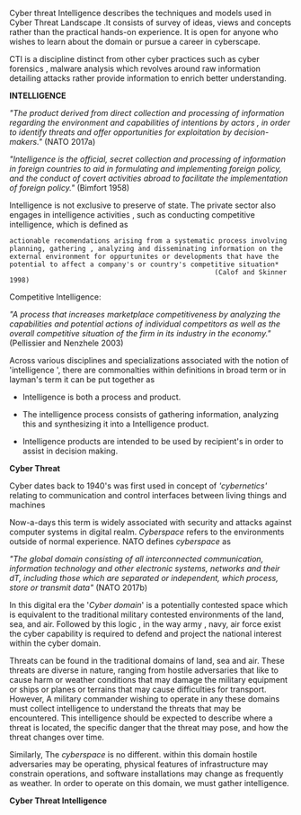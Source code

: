 


Cyber threat Intelligence describes the techniques and models used in Cyber Threat Landscape .It consists of survey of ideas, views and concepts rather than the practical hands-on experience. It is open for anyone who wishes to learn about the domain or pursue a career in cyberscape.


CTI is a discipline distinct from other cyber practices such as cyber forensics , malware analysis which revolves around raw information detailing attacks rather provide information to enrich better understanding.

**INTELLIGENCE**


*"The product derived from direct collection and processing of information regarding the environment and capabilities of intentions by actors , in order to identify threats and offer opportunities for exploitation by decision-makers."*
                                                          (NATO 2017a)
   
*"Intelligence is the official, secret collection and processing of information in foreign countries to aid in formulating and implementing foreign policy, and the conduct of covert activities abroad to facilitate the implementation of foreign policy."*
                                                           (Bimfort 1958)

  Intelligence is not exclusive to preserve of state. The private sector also engages in intelligence activities , such as conducting competitive intelligence,  which is defined as
  
    actionable recomendations arising from a systematic process involving planning, gathering , analyzing and disseminating information on the external environment for oppurtunites or developments that have the potential to affect a company's or country's competitive situation*
                                                       (Calof and Skinner 1998)

Competitive Intelligence:

*"A process that increases marketplace competitiveness by analyzing the capabilities and potential actions of individual competitors as well as the overall competitive situation of the firm in its industry in the economy."*
                                                     (Pellissier and Nenzhele 2003)

Across  various disciplines and specializations associated with the notion of 'intelligence ', there are commonalties within definitions in broad  term or in layman's term it can be put together as


- Intelligence is both a process and product.

- The intelligence process consists of gathering information, analyzing this and synthesizing it into a Intelligence product.

- Intelligence products are intended to be used by recipient's in order to assist in decision making.


**Cyber Threat**

Cyber dates back to 1940's was first used in concept of *'cybernetics'* relating to communication and control interfaces between living things and machines

Now-a-days this term is widely associated with security and attacks against computer systems in digital realm. *Cyberspace* refers to the environments outside of normal experience. NATO defines *cyberspace* as
 
 *"The global domain consisting of all interconnected communication, information technology and other electronic systems, networks and their dT, including those which are separated or independent, which process, store or transmit data"*
                                                                (NATO 2017b)

In this digital era the '*Cyber domain*' is a potentially contested space which is equivalent to the traditional military contested environments of  the land, sea, and air. Followed by this logic , in the way army , navy, air force exist the cyber capability is required to defend and project the national interest within the cyber domain.


Threats can be found in the traditional domains of land, sea and air. These threats are diverse in nature, ranging from hostile adversaries that like to cause harm or weather conditions that may damage the military equipment or ships or planes or terrains that may cause difficulties for transport. However, A military commander wishing to operate in any these domains must collect intelligence to understand the threats that may be encountered. This intelligence should be expected to describe where a threat is located, the specific danger that the threat may pose, and how the threat changes over time.

Similarly, The *cyberspace* is no different. within this domain hostile adversaries may be operating, physical features of infrastructure may constrain operations, and software installations may change as frequently as weather. In order to operate on this domain, we must gather intelligence.

   
**Cyber Threat Intelligence**

